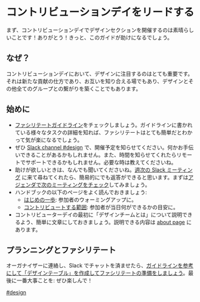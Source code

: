 <!-- # Leading a contribution day -->
# コントリビューションデイをリードする

<!-- First up, thanks for being amazing and taking time to run a design section at your contribution day. This guide hopefully will allow you to do that easily. -->
まず、コントリビューションデイでデザインセクションを開催するのは素晴らしいことです！ありがとう！きっと、このガイドが助けになるでしょう。


<!-- ## Why -->
## なぜ？

<!-- It is really important we have design represented at the contribution days. It is a way for us to get new contributions, to meet each other, and build up the connection between design and all the other groups. -->
コントリビューションデイにおいて、デザインに注目するのはとても重要です。それは新たな貢献の仕方であり、お互いを知り合える場でもあり、デザインとその他全てのグループとの繋がりを築くことでもあります。


<!-- ## Before starting -->
## 始めに

<!-- *   Check the [guidelines on how to facilitate](https://make.wordpress.org/design/handbook/get-involved/leading-a-contribution-day/design-table-facilitator-guidelines/). It’s fairly easy to do and doesn’t require any seniority or special expertise, just check you feel ok with the various tasks detailed in there.
*   Let us know in the [design](https://wordpress.slack.com/messages/C02S78ZAL) Slack that you are going to be doing this. This way we can support you. If you tell us the time we may even be around to support remotely – please ask if you need this.
*   Ask for anything that needs help on. We have [weekly Slack meetings](https://wordpress.slack.com/messages/C02S78ZAL), coming to those and asking for what needs doing and letting us know, would get you instant feedback. [Check the next meeting time in the agenda.](https://make.wordpress.org/meetings/)
*   Familiarise yourself with the following handbook pages:
    *   [First steps](https://make.wordpress.org/design/handbook/get-involved/first-steps/): this will help you get people up and running.
    *   [Areas to contribute](https://make.wordpress.org/design/handbook/get-involved/areas-contribute/): this will help you work out what tasks people can do on the day.
*   Write a few sentences you can say as an introduction about what the design team does, should you get asked to say that at the start of the day. You can find some useful content on our [about page](https://make.wordpress.org/design/handbook/about-the-team/). -->
* [ファシリテートガイドライン](https://make.wordpress.org/design/handbook/get-involved/leading-a-contribution-day/design-table-facilitator-guidelines/)をチェックしましょう。ガイドラインに書かれている様々なタスクの詳細を知れば、ファシリテートはとても簡単だとわかって気が楽になるでしょう。
* ぜひ [Slack channel #design](https://wordpress.slack.com/messages/C02S78ZAL) で、開催予定を知らせてください。何かお手伝いできることがあるかもしれません。また、時間を知らせてくれたらリモートでサポートできるかもしれません。必要な時は教えてくださいね。
* 助けが欲しいときは、なんでも聞いてくださいね。[週次の Slack ミーティング](https://wordpress.slack.com/messages/C02S78ZAL) に来て尋ねてくれたら、簡易的にでも返答ができると思います。まずは[アジェンダで次のミーティングをチェック](https://make.wordpress.org/meetings/)してみましょう。
* ハンドブックの以下のページをよく読んでおきましょう:
	* [はじめの一歩](https://make.wordpress.org/design/handbook/get-involved/first-steps/): 参加者のウォーミングアップに。
	* [コントリビュートする範囲](https://make.wordpress.org/design/handbook/get-involved/areas-contribute/): 参加者が当日何ができるかの目安に。
* コントリビューターデイの最初に「デザインチームとは」について説明できるよう、簡単に文章にしておきましょう。説明できる内容は [about page](https://make.wordpress.org/design/handbook/about-the-team/) にあります。



<!-- ## Planning and Facilitating -->
## プランニングとファシリテート

<!-- Once you contacted the organizers and had a chat in Slack, [use the guidelines as a reference for preparing and facilitating the design table](https://make.wordpress.org/design/handbook/get-involved/leading-a-contribution-day/design-table-facilitator-guidelines/). And most importantly: have fun! -->
オーガナイザーに連絡し、Slack でチャットを済ませたら、[ガイドラインを参考にして「デザインテーブル」を作成してファシリテートの準備をしましょう](https://make.wordpress.org/design/handbook/get-involved/leading-a-contribution-day/design-table-facilitator-guidelines/)。最後に一番大事ことを: ぜひ楽しんで！


[#design](https://make.wordpress.org/design/tag/design/)
